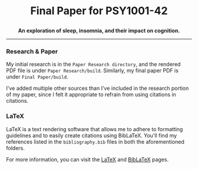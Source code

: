 # <p align=center>Final Paper for PSY1001-42</p>

**<p align=center>An exploration of sleep, insomnia, and their impact on cognition.</p>**

---

### Research & Paper

My initial research is in the ``Paper Research directory``, and the rendered PDF file is under ``Paper Research/build``. Similarly, my final paper PDF is under ``Final Paper/build``.

I've added multiple other sources than I've included in the research portion of my paper, since I felt it appropriate to refrain from using citations in citations. 

### LaTeX

LaTeX is a text rendering software that allows me to adhere to formatting guidelines and to easily create citations using BibLaTeX. You'll find my references listed in the ``bibliography.bib`` files in both the aforementioned folders.

For more information, you can visit the [LaTeX](https://www.latex-project.org/help/documentation/) and [BibLaTeX](https://ctan.org/pkg/biblatex?lang=en) pages.
